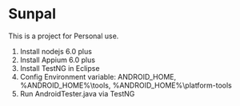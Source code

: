 # Sunpal
This is a project for Personal use.
1. Install nodejs 6.0 plus
2. Install Appium 6.0 plus
3. Install TestNG in Eclipse
4. Config Environment variable: ANDROID_HOME, %ANDROID_HOME%\tools, %ANDROID_HOME%\platform-tools
5. Run AndroidTester.java via TestNG
